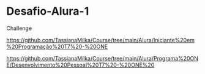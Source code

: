 # Desafio-Alura-1
Challenge











https://github.com/TassianaMilka/Course/tree/main/Alura/Iniciante%20em%20Programação%20T7%20-%20ONE


https://github.com/TassianaMilka/Course/tree/main/Alura/Programa%20ONE/Desenvolvimento%20Pessoal%20T7%20-%20ONE%20

